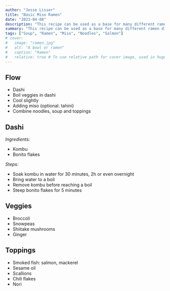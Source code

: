 ```yaml
---
author: "Jesse Lisser"
title: "Basic Miso Ramen"
date: "2023-04-08"
description: "This recipe can be used as a base for many different ramen dishes."
summary: "This recipe can be used as a base for many different ramen dishes."
tags: ["Soup", "Ramen", "Miso", "Noodles", "Salmon"]
# cover:
#   image: "ramen.jpg"
#   alt: "A bowl or ramen"
#   caption: "Ramen"
#   relative: true # To use relative path for cover image, used in hugo Page-bundles
---
```



## Flow
- Dashi
- Boil veggies in dashi
- Cool slightly 
- Adding miso (optional: tahini)
- Combine noodles, soup and toppings


## Dashi
_Ingredients:_
- Kombu
- Bonito flakes

_Steps:_
- Soak kombu in water for 30 minutes, 2h or even overnight
- Bring water to a boil
- Remove kombu before reaching a boil
- Steep bonito flakes for 5 minutes

## Veggies
- Broccoli
- Snowpeas
- Shiitake mushrooms
- Ginger

## Toppings
- Smoked fish: salmon, mackerel
- Sesame oil
- Scallions
- Chili flakes
- Nori
